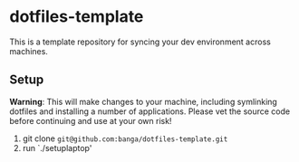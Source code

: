 # dotfiles-template

This is a template repository for syncing your dev environment across machines.

## Setup

**Warning**: This will make changes to your machine, including symlinking dotfiles and installing a number of applications. Please vet the source code before continuing and use at your own risk!

1. git clone `git@github.com:banga/dotfiles-template.git`
2. run `./setuplaptop'
